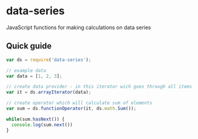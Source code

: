 # data-series
JavaScript functions for making calculations on data series
## Quick guide

```javascript
var ds = require('data-series');

// example data
var data = [1, 2, 3];

// create data provider - in this iterator wich goes through all items in array
var it = ds.arrayIterator(data);

// create operator which will calculate sum of elements
var sum = ds.functionOperator(it, ds.math.Sum());

while(sum.hasNext()) {
  console.log(sum.next())
}
```
